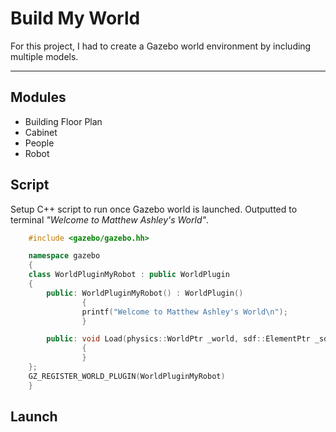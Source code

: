
# Build My World

For this project, I had to create a Gazebo world environment by including multiple models.

___

## Modules

- Building Floor Plan
- Cabinet
- People
- Robot

## Script

Setup C++ script to run once Gazebo world is launched. Outputted to terminal *"Welcome to Matthew Ashley's World"*.

```C++
    #include <gazebo/gazebo.hh>

    namespace gazebo
    {
    class WorldPluginMyRobot : public WorldPlugin
    {
        public: WorldPluginMyRobot() : WorldPlugin()
                {
                printf("Welcome to Matthew Ashley's World\n");
                }

        public: void Load(physics::WorldPtr _world, sdf::ElementPtr _sdf)
                {
                }
    };
    GZ_REGISTER_WORLD_PLUGIN(WorldPluginMyRobot)
    }
```

## Launch

